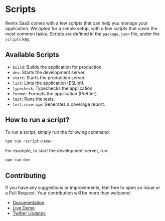 # Scripts

Remix SaaS comes with a few scripts that can help you manage your application. We opted for a simple setup, with a few scripts that cover the most common tasks. Scripts are defined in the `package.json` file, under the `scripts` key.

## Available Scripts

- `build`: Builds the application for production.
- `dev`: Starts the development server.
- `start`: Starts the production server.
- `lint`: Lints the application (ESLint).
- `typecheck`: Typechecks the application.
- `format`: Formats the application (Prettier).
- `test`: Runs the tests.
- `test:coverage`: Generates a coverage report.

## How to run a script?

To run a script, simply run the following command:

```bash
npm run <script-name>
```

For example, to start the development server, run:

```bash
npm run dev
```

## Contributing

If you have any suggestions or improvements, feel free to open an Issue or a Pull Request. Your contribution will be more than welcome!

- [Documentation](https://github.com/dev-xo/remix-saas/tree/main/docs#getting-started)
- [Live Demo](https://remix-saas.fly.dev)
- [Twitter Updates](https://twitter.com/DanielKanem)
